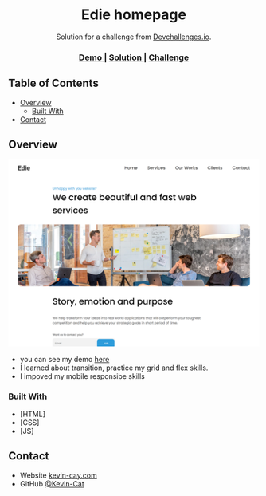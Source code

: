 <!-- Please update value in the {}  -->

<h1 align="center">Edie homepage</h1>

<div align="center">
   Solution for a challenge from  <a href="http://devchallenges.io" target="_blank">Devchallenges.io</a>.
</div>

<div align="center">
  <h3>
    <a href="https://quirky-stonebraker-00fb87.netlify.app/">
      Demo
    </a>
    <span> | </span>
    <a href="https://quirky-stonebraker-00fb87.netlify.app/">
      Solution
    </a>
    <span> | </span>
    <a href="https://devchallenges.io/challenges/xobQBuf8zWWmiYMIAZe0">
      Challenge
    </a>
  </h3>
</div>

<!-- TABLE OF CONTENTS -->

## Table of Contents

- [Overview](#overview)
  - [Built With](#built-with)
- [Contact](#contact)

<!-- OVERVIEW -->

## Overview

![screenshot](./screeenshot.png)


- you can see my demo [here](https://quirky-stonebraker-00fb87.netlify.app/)
- I learned about transition, practice my grid and flex skills.
- I impoved my mobile responsibe skills

### Built With

<!-- This section should list any major frameworks that you built your project using. Here are a few examples.-->

- [HTML]
- [CSS]
- [JS]




<!-- This section should list any articles or add-ons/plugins that helps you to complete the project. This is optional but it will help you in the future. For example -->


## Contact

- Website [kevin-cay.com](https://portfolio-kevin-cay.vercel.app/)
- GitHub [@Kevin-Cat](https://github.com/Kevin-Cay)